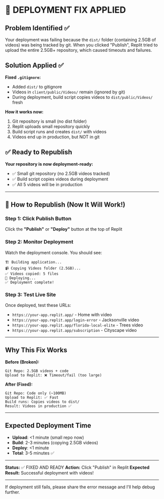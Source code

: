 # 🔧 DEPLOYMENT FIX APPLIED

## Problem Identified ✅

Your deployment was failing because the `dist/` folder (containing 2.5GB of videos) was being tracked by git. When you clicked "Publish", Replit tried to upload the entire 2.5GB+ repository, which caused timeouts and failures.

## Solution Applied ✅

**Fixed `.gitignore`:**
- Added `dist/` to gitignore
- Videos in `client/public/Videos/` remain (ignored by git)
- During deployment, build script copies videos to `dist/public/Videos/` fresh

**How it works now:**
1. Git repository is small (no dist folder)
2. Replit uploads small repository quickly
3. Build script runs and creates `dist/` with videos
4. Videos end up in production, but NOT in git

## ✅ Ready to Republish

**Your repository is now deployment-ready:**
- ✅ Small git repository (no 2.5GB videos tracked)
- ✅ Build script copies videos during deployment
- ✅ All 5 videos will be in production

---

## 🚀 How to Republish (Now It Will Work!)

### Step 1: Click Publish Button
Click the **"Publish"** or **"Deploy"** button at the top of Replit

### Step 2: Monitor Deployment
Watch the deployment console. You should see:
```
🏗️ Building application...
📹 Copying Videos folder (2.5GB)...
✅ Videos copied: 5 files
🚀 Deploying...
✅ Deployment complete!
```

### Step 3: Test Live Site
Once deployed, test these URLs:
- `https://your-app.replit.app/` - Home with video
- `https://your-app.replit.app/login-error` - Jacksonville video
- `https://your-app.replit.app/florida-local-elite` - Trees video
- `https://your-app.replit.app/subscription` - Cityscape video

---

## Why This Fix Works

**Before (Broken):**
```
Git Repo: 2.5GB videos + code
Upload to Replit: ❌ Timeout/fail (too large)
```

**After (Fixed):**
```
Git Repo: Code only (~100MB)
Upload to Replit: ✅ Fast
Build runs: Copies videos to dist/
Result: Videos in production ✅
```

---

## Expected Deployment Time

- **Upload**: <1 minute (small repo now)
- **Build**: 2-3 minutes (copying 2.5GB videos)
- **Deploy**: <1 minute
- **Total**: 3-5 minutes ✅

---

**Status:** ✅ FIXED AND READY
**Action:** Click "Publish" in Replit
**Expected Result:** Successful deployment with videos!

---

If deployment still fails, please share the error message and I'll help debug further.
